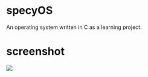 specyOS
=======

An operating system written in C as a learning project.

screenshot
==========
<img src=http://i.imgur.com/idrEPfV.png>
